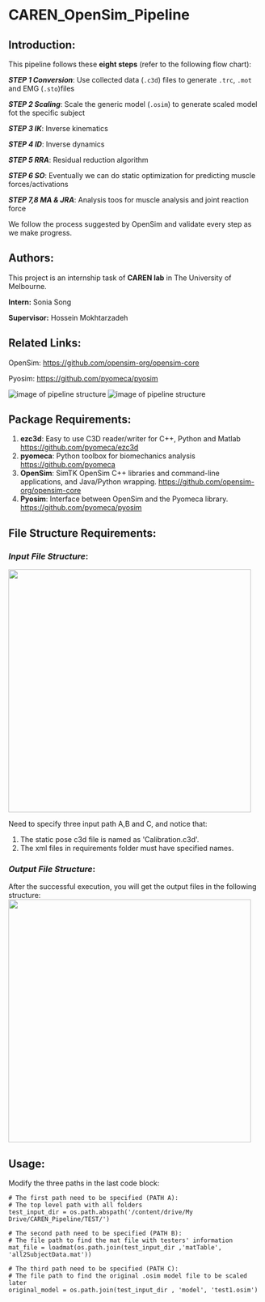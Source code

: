 # CAREN_OpenSim_Pipeline
## **Introduction:**

This pipeline follows these **eight steps** (refer to the following flow chart):

***STEP 1 Conversion***: Use collected data (`.c3d`) files to generate `.trc`, `.mot` and EMG (`.sto`)files

***STEP 2 Scaling***: Scale the generic model (`.osim`) to generate scaled model fot the specific subject

***STEP 3 IK***: Inverse kinematics

***STEP 4 ID***: Inverse dynamics 

***STEP 5 RRA***: Residual reduction algorithm

***STEP 6 SO***: Eventually we can do static optimization for predicting muscle forces/activations

***STEP 7,8 MA & JRA***: Analysis toos for muscle analysis and joint reaction force

We follow the process suggested by OpenSim and validate every step as we make progress.



## **Authors:**

This project is an internship task of **CAREN lab** in The University of Melbourne.

**Intern:** Sonia Song 

**Supervisor:** Hossein Mokhtarzadeh

## **Related Links:**

OpenSim:  https://github.com/opensim-org/opensim-core

Pyosim: https://github.com/pyomeca/pyosim

![image of pipeline structure](https://github.com/SoniaSong826/CAREN_OpenSim_Pipeline/blob/master/images/image%20of%20pipeline%20structure.png)
![image of pipeline structure](https://raw.githubusercontent.com/hmok/OpenSimColab/main/OpenSim_Pipeline/images/image%20of%20pipeline%20structure.png)

## Package Requirements:

1. **ezc3d**: Easy to use C3D reader/writer for C++, Python and Matlab https://github.com/pyomeca/ezc3d
2. **pyomeca**: Python toolbox for biomechanics analysis   https://github.com/pyomeca
3. **OpenSim**: SimTK OpenSim C++ libraries and command-line applications, and Java/Python wrapping. https://github.com/opensim-org/opensim-core
4. **Pyosim**: Interface between OpenSim and the Pyomeca library. https://github.com/pyomeca/pyosim

## File Structure Requirements:
### *Input File Structure*:
<img src="https://raw.githubusercontent.com/SoniaSong826/CAREN_OpenSim_Pipeline/master/images/input_structure.png" width="480">

Need to specify three input path A,B and C, and notice that:

1. The static pose c3d file is named as 'Calibration.c3d'.
2. The xml files in requirements folder must have specified names.

### *Output File Structure*:
After the successful execution, you will get the output files in the following structure:
<img src="https://raw.githubusercontent.com/SoniaSong826/CAREN_OpenSim_Pipeline/master/images/output_structure.png" width="480">

## Usage:
Modify the three paths in the last code block:
```
# The first path need to be specified (PATH A):
# The top level path with all folders
test_input_dir = os.path.abspath('/content/drive/My Drive/CAREN_Pipeline/TEST/')

# The second path need to be specified (PATH B):
# The file path to find the mat file with testers' information
mat_file = loadmat(os.path.join(test_input_dir ,'matTable', 'all2SubjectData.mat'))

# The third path need to be specified (PATH C):
# The file path to find the original .osim model file to be scaled later
original_model = os.path.join(test_input_dir , 'model', 'test1.osim')
```

